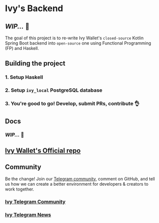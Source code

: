 # Ivy's Backend

## _WIP..._ :construction:

The goal of this project is to re-write Ivy Wallet's `closed-source` Kotlin Spring Boot backend into `open-source` one using Functional Programming (FP) and Haskell.

## Building the project

### 1. Setup Haskell

### 2. Setup `ivy_local` PostgreSQL database

### 3. You're good to go! Develop, submit PRs, contribute :ok_hand:

## Docs

### _WIP..._ :construction:

## [Ivy Wallet's Official repo](https://github.com/ILIYANGERMANOV/ivy-wallet)

## Community

Be the change! Join our [Telegram community](https://t.me/+ETavgioAvWg4NThk), comment on GitHub, and tell us how we can create a better environment for developers & creators to work together.

### [Ivy Telegram Community](https://t.me/+ETavgioAvWg4NThk)

### [Ivy Telegram News](https://t.me/ivywallet)
